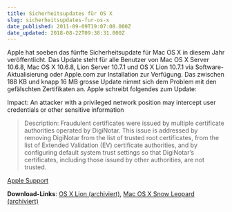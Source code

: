 ```yaml
---
title: Sicherheitsupdates für OS X
slug: sicherheitsupdates-fur-os-x
date_published: 2011-09-09T19:07:08.000Z
date_updated: 2018-08-22T09:38:31.000Z
---
```


Apple hat soeben das fünfte Sicherheitsupdate für Mac OS X in diesem Jahr veröffentlicht. Das Update steht für alle Benutzer von Mac OS X Server 10.6.8, Mac OS X 10.6.8, Lion Server 10.7.1 und OS X Lion 10.7.1 via Software-Aktualisierung oder Apple.com zur Installation zur Verfügung. Das zwischen 188 KB und knapp 16 MB grosse Update nimmt sich dem Problem mit den gefälschten Zertifikaten an. Apple schreibt folgendes zum Update:

Impact: An attacker with a privileged network position may intercept user credentials or other sensitive information

> Description: Fraudulent certificates were issued by multiple certificate authorities operated by DigiNotar. This issue is addressed by removing DigiNotar from the list of trusted root certificates, from the list of Extended Validation (EV) certificate authorities, and by configuring default system trust settings so that DigiNotar’s certificates, including those issued by other authorities, are not trusted.

[Apple Support](http://support.apple.com/kb/HT4920)

**Download-Links**: [OS X Lion (archiviert)](http://web.archive.org/web/20111002165007/http://support.apple.com:80/kb/DL1447?), [Mac OS X Snow Leopard (archiviert)](http://web.archive.org/web/20110926004921/http://support.apple.com:80/kb/DL1446)
